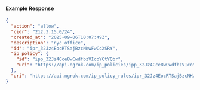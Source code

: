 <!-- Code generated for API Clients. DO NOT EDIT. -->

#### Example Response

```json
{
  "action": "allow",
  "cidr": "212.3.15.0/24",
  "created_at": "2025-09-06T10:07:49Z",
  "description": "nyc office",
  "id": "ipr_32Jz4EocRTSajBzcNKwFwCcXSRY",
  "ip_policy": {
    "id": "ipp_32Jz4Cce8wCwdfbzVIcoYCtYQbr",
    "uri": "https://api.ngrok.com/ip_policies/ipp_32Jz4Cce8wCwdfbzVIcoYCtYQbr"
  },
  "uri": "https://api.ngrok.com/ip_policy_rules/ipr_32Jz4EocRTSajBzcNKwFwCcXSRY"
}
```
